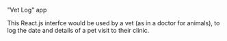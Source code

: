 "Vet Log" app

This React.js interfce would be used by a vet (as in a doctor for animals), to log the date and details of a pet visit to their clinic.